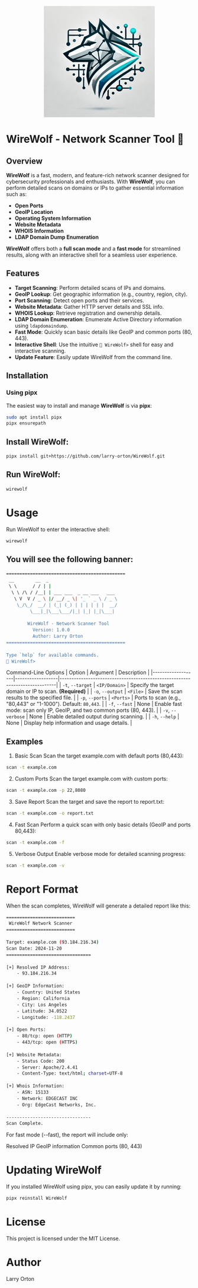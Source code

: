 <div align="center">
  <img src="https://raw.githubusercontent.com/Larry-Orton/WireWolf/refs/heads/main/WireWolf%20Logo.webp" alt="WireWolf Logo" width="300">
</div>

# WireWolf - Network Scanner Tool 🐺

## Overview
**WireWolf** is a fast, modern, and feature-rich network scanner designed for cybersecurity professionals and enthusiasts. With **WireWolf**, you can perform detailed scans on domains or IPs to gather essential information such as:

- **Open Ports**
- **GeoIP Location**
- **Operating System Information**
- **Website Metadata**
- **WHOIS Information**
- **LDAP Domain Dump Enumeration**

**WireWolf** offers both a **full scan mode** and a **fast mode** for streamlined results, along with an interactive shell for a seamless user experience.

## Features
- **Target Scanning**: Perform detailed scans of IPs and domains.
- **GeoIP Lookup**: Get geographic information (e.g., country, region, city).
- **Port Scanning**: Detect open ports and their services.
- **Website Metadata**: Gather HTTP server details and SSL info.
- **WHOIS Lookup**: Retrieve registration and ownership details.
- **LDAP Domain Enumeration**: Enumerate Active Directory information using `ldapdomaindump`.
- **Fast Mode**: Quickly scan basic details like GeoIP and common ports (80, 443).
- **Interactive Shell**: Use the intuitive `🐺 WireWolf>` shell for easy and interactive scanning.
- **Update Feature**: Easily update WireWolf from the command line.

## Installation

### Using pipx
The easiest way to install and manage **WireWolf** is via **pipx**:

```sh
sudo apt install pipx
pipx ensurepath
```
## Install WireWolf:

```bash
pipx install git+https://github.com/larry-orton/WireWolf.git
```
## Run WireWolf:

```bash
wirewolf
```

# Usage
Run WireWolf to enter the interactive shell:

```bash
wirewolf
```
## You will see the following banner:

```bash
=============================================
 __        __  _                                 
 \ \      / / | |                            
  \ \ /\ / /__| | ___ ___  _ __ ___   ___  
   \ V  V / _ \ |/ __/ _ \| '_ ` _ \ / _ \ 
    \_/\_/  __/ | (_| (_) | | | | | |  __/ 
         \___|_|\___\___/|_| |_| |_|\___|  
                                                   
        WireWolf - Network Scanner Tool            
          Version: 1.0.0                           
          Author: Larry Orton                      
=============================================

Type `help` for available commands.
🐺 WireWolf>
```
Command-Line Options
| Option            | Argument         | Description                                                                |
|-------------------|------------------|----------------------------------------------------------------------------|
| `-t`, `--target`  | `<IP/Domain>`    | Specify the target domain or IP to scan. **(Required)**                   |
| `-o`, `--output`  | `<File>`         | Save the scan results to the specified file.                              |
| `-p`, `--ports`   | `<Ports>`        | Ports to scan (e.g., "80,443" or "1-1000"). Default: `80,443`.            |
| `-f`, `--fast`    | None             | Enable fast mode: scan only IP, GeoIP, and two common ports (80, 443).    |
| `-v`, `--verbose` | None             | Enable detailed output during scanning.                                   |
| `-h`, `--help`    | None             | Display help information and usage details.                               |


## Examples
1. Basic Scan
Scan the target example.com with default ports (80,443):

```bash
scan -t example.com
```

2. Custom Ports
Scan the target example.com with custom ports:

```bash
scan -t example.com -p 22,8080
```

3. Save Report
Scan the target and save the report to report.txt:

```bash
scan -t example.com -o report.txt
```
4. Fast Scan
Perform a quick scan with only basic details (GeoIP and ports 80,443):

```bash
scan -t example.com -f
```
5. Verbose Output
Enable verbose mode for detailed scanning progress:

```bash
scan -t example.com -v
```
# Report Format
When the scan completes, WireWolf will generate a detailed report like this:
```bash
==========================
 WireWolf Network Scanner
==========================

Target: example.com (93.184.216.34)
Scan Date: 2024-11-20
================================

[+] Resolved IP Address:
    - 93.184.216.34

[+] GeoIP Information:
    - Country: United States
    - Region: California
    - City: Los Angeles
    - Latitude: 34.0522
    - Longitude: -118.2437

[+] Open Ports:
    - 80/tcp: open (HTTP)
    - 443/tcp: open (HTTPS)

[+] Website Metadata:
    - Status Code: 200
    - Server: Apache/2.4.41
    - Content-Type: text/html; charset=UTF-8

[+] Whois Information:
    - ASN: 15133
    - Network: EDGECAST INC
    - Org: EdgeCast Networks, Inc.

--------------------------------
Scan Complete.
```
For fast mode (--fast), the report will include only:

Resolved IP
GeoIP information
Common ports (80, 443)

# Updating WireWolf
If you installed WireWolf using pipx, you can easily update it by running:
```bash
pipx reinstall WireWolf
```

# License
This project is licensed under the MIT License.

# Author
Larry Orton





